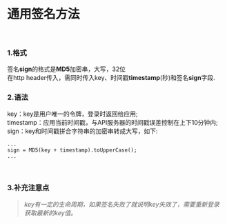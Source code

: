 # 通用签名方法
<br/>

### 1.格式
签名**sign**的格式是**MD5**加密串，大写，32位<br/>
在http header传入，需同时传入key、时间戳**timestamp**(秒)和签名**sign**字段.<br/>

### 2.语法
key：key是用户唯一的令牌，登录时返回给应用;<br/>
timestamp：应用当前时间戳，与API服务器的时间戳误差控制在上下10分钟内;<br/>
sign：key和时间戳拼合字符串的加密串转成大写，如下:<br/>
```
...
sign = MD5(key + timestamp).toUpperCase();
...
```
<br/>

### 3.补充注意点
> *key有一定的生命周期，如果签名失败了就说明key失效了，需要重新登录获取最新的key值。*
<br/>